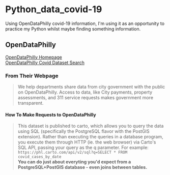 # Python_data_covid-19
Using  OpenDataPhilly covid-19 information, I'm using it as an opportunity to practice my Python whilst maybe finding something information.  

## OpenDataPhilly
[OpenDataPhilly Homepage](https://www.opendataphilly.org/)  
[OpenDataPhilly Covid Dataset Search](https://www.opendataphilly.org/dataset?q=covid)

### From Their Webpage
> We help departments share data from city government with the public on OpenDataPhilly. Access to data, like City payments, property assessments, and 311 service requests makes government more transparent.  

#### How To Make Requests to OpenDataPhilly
> This dataset is published to carto, which allows you to query the data using SQL (specifically the PostgreSQL flavor with the PostGIS extension). Rather than executing the queries in a database program, you execute them through HTTP (ie. the web browser) via Carto's SQL API, passing your query as the q parameter. For example:  
``` https://phl.carto.com/api/v2/sql?q=SELECT * FROM covid_cases_by_date ```  
**You can do just about everyting you'd expect from a PostgreSQL+PostGIS database - even joins between tables.**  

